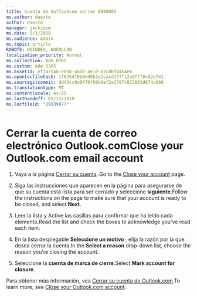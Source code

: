 ```yaml
---
title: Cuenta de Outlookcom cerrar 8000005
ms.author: daeite
author: daeite
manager: jackiesm
ms.date: 5/1/2018
ms.audience: Admin
ms.topic: article
ROBOTS: NOINDEX, NOFOLLOW
localization_priority: Normal
ms.collection: Adm_O365
ms.custom: Adm_O365
ms.assetid: ef3475a8-e898-44d8-ae1d-82cdbf4454e8
ms.openlocfilehash: 1f625470b8ed9b1e1cacd177f12a9fff8c82e741
ms.sourcegitcommit: dd43cc0a9470f98b8ef2a3787c823801d674c666
ms.translationtype: MT
ms.contentlocale: es-ES
ms.lasthandoff: 02/12/2019
ms.locfileid: "29939077"
---
```

# <a name="close-your-outlookcom-email-account"></a><span data-ttu-id="e23bc-102">Cerrar la cuenta de correo electrónico Outlook.com</span><span class="sxs-lookup"><span data-stu-id="e23bc-102">Close your Outlook.com email account</span></span>

1. <span data-ttu-id="e23bc-103">Vaya a la página [Cerrar su cuenta](https://go.microsoft.com/fwlink/p/?linkid=845493) .</span><span class="sxs-lookup"><span data-stu-id="e23bc-103">Go to the [Close your account](https://go.microsoft.com/fwlink/p/?linkid=845493) page.</span></span> 
    
2. <span data-ttu-id="e23bc-104">Siga las instrucciones que aparecen en la página para asegurarse de que su cuenta está lista para ser cerrado y seleccione **siguiente**.</span><span class="sxs-lookup"><span data-stu-id="e23bc-104">Follow the instructions on the page to make sure that your account is ready to be closed, and select **Next**.</span></span> 
    
3. <span data-ttu-id="e23bc-105">Leer la lista y Active las casillas para confirmar que ha leído cada elemento.</span><span class="sxs-lookup"><span data-stu-id="e23bc-105">Read the list and check the boxes to acknowledge you've read each item.</span></span>
    
4. <span data-ttu-id="e23bc-106">En la lista desplegable **Seleccione un motivo** , elija la razón por la que desea cerrar la cuenta.</span><span class="sxs-lookup"><span data-stu-id="e23bc-106">In the **Select a reason** drop-down list, choose the reason you're closing the account.</span></span> 
    
5. <span data-ttu-id="e23bc-107">Seleccione la **cuenta de marca de cierre**.</span><span class="sxs-lookup"><span data-stu-id="e23bc-107">Select **Mark account for closure**.</span></span> 
    
<span data-ttu-id="e23bc-108">Para obtener más información, vea [Cerrar su cuenta de Outlook.com](https://go.microsoft.com/fwlink/p/?linkid=873106)[](https://support.office.com/article/564b801e-2a47-4cb2-afa8-12ead3185038.aspx).</span><span class="sxs-lookup"><span data-stu-id="e23bc-108">To learn more, see [Close your Outlook.com account](https://go.microsoft.com/fwlink/p/?linkid=873106)[](https://support.office.com/article/564b801e-2a47-4cb2-afa8-12ead3185038.aspx).</span></span>
  

